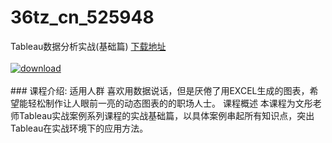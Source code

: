 # 36tz_cn_525948
Tableau数据分析实战(基础篇)
[下载地址](http://www.36tz.cn/article/525948 "下载地址")
<br/></br>[![download](http://36tz.cn/muke_img/2019_07_1-96-300x167.png "下载地址")](http://www.36tz.cn/article/525948 "下载地址")
<br/></br>### 课程介绍:
适用人群
喜欢用数据说话，但是厌倦了用EXCEL生成的图表，希望能轻松制作让人眼前一亮的动态图表的的职场人士。
课程概述
本课程为文彤老师Tableau实战案例系列课程的实战基础篇，以具体案例串起所有知识点，突出Tableau在实战环境下的应用方法。


